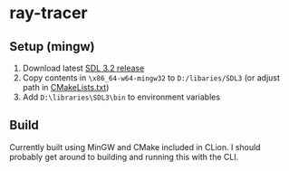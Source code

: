 # ray-tracer

## Setup (mingw)

1. Download latest [SDL 3.2 release](https://github.com/libsdl-org/SDL/releases)
2. Copy contents in `\x86_64-w64-mingw32` to `D:/libaries/SDL3` (or adjust path in [CMakeLists.txt](./CMakeLists.txt))
3. Add `D:\libraries\SDL3\bin` to environment variables

## Build

Currently built using MinGW and CMake included in CLion.
I should probably get around to building and running this with the CLI.
